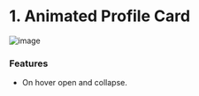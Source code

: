 # 1. Animated Profile Card

![image](images/animated-profile-card.gif)

### Features

- On hover open and collapse.